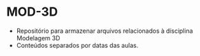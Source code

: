 # MOD-3D
- Repositório para armazenar arquivos relacionados à disciplina Modelagem 3D
- Conteúdos separados por datas das aulas.

